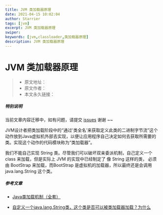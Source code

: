 ```yaml
---
title: JVM 类加载器原理
date: 2021-04-15 10:02:04
author: Starrier
tags: [jvm]
excerpt: JVM 类加载器原理
swiper:
keywords: [jvm,classloader,类加载器原理]
description: JVM 类加载器原理
---
```


# JVM 类加载器原理

> * 原文地址：[]()
> * 原文作者：[]()
> * 本文永久链接：[]()

##### **特别说明**

当前文章内容迁移中，如有问题，请提交 [issues](https://github.com/Starrier/starrier.github.io/issues) 谢谢 ~~

JVM设计者把类加载阶段中的“通过'类全名'来获取定义此类的二进制字节流”这个动作放到Java虚拟机外部去实现，以便让应用程序自己决定如何去获取所需要的类。实现这个动作的代码模块称为“类加载器”。

我们不能自己实现 String 类。尽管我们可以破坏双亲委派机制，自己定义一个 class 来加载，但是实际上 JVM 的实现中已经制定了 像 String 这样的类，
必须由 BootStrap 来加载，而BootStrap 是虚拟机的加载器，所以最终还是会调用 java.lang.String 这个类。


##### 参考文章

- [Java类加载机制（全套）](https://juejin.cn/post/6844903564804882445#heading-5)

- [自定义一个java.lang.String类，这个类是否可以被类加载器加载？为什么](https://blog.csdn.net/riemann_/article/details/87653648)
